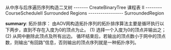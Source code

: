 从中序与后序遍历序列构造二叉树  -------  CreateBinaryTree
课程表 II --------   CourseScheduleII
Surrounded Regions  ----------------- SurroundedRegion

**summary**:
    拓扑排序：
    由AOV网构造拓扑序列的拓扑排序算法主要是循环执行以下两步，直到不存在入度为0的顶点为止。
    (1) 选择一个入度为0的顶点并输出之；
    (2) 从网中删除此顶点及所有出边。
    循环结束后，若输出的顶点数小于网中的顶点数，则输出“有回路”信息，否则输出的顶点序列就是一种拓扑序列。
